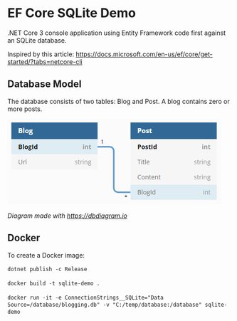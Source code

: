# EF Core SQLite Demo

.NET Core 3 console application using Entity Framework code first against an SQLite database.

Inspired by this article: https://docs.microsoft.com/en-us/ef/core/get-started/?tabs=netcore-cli

## Database Model

The database consists of two tables: Blog and Post. A blog contains zero or more posts.

![Diagram](Database/diagram.png)

*Diagram made with https://dbdiagram.io*

## Docker

To create a Docker image:

    dotnet publish -c Release

    docker build -t sqlite-demo .

    docker run -it -e ConnectionStrings__SQLite="Data Source=/database/blogging.db" -v "C:/temp/database:/database" sqlite-demo